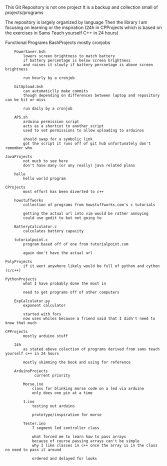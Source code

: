 This Git Repository is not one project
It is a backup and collection small of projects/programs

The repository is largely organized by language 
Then the library I am focusing on learning or the inspiration
(24h in CPProjects which is based on the exercises in Sams Teach yourself C++ in 24 hours)

Functional Programs
	BashProjects
			mostly cronjobs		

		PowerSaver.bsh
			lowers screen brightness to match battery 
			if battery percentage is below screen brightness
			and raises it slowly if battery percnetage is above screen brightness
			
			run hourly by a cronjob

		GitUpload.bsh
			can automaticlly make commits 
			though depending on differences between laptop and repository can be hit or miss

			run daily by a cronjob

		APS.sh
			arduino permission script
			acts as a shortcut to another script
			used to set permissions to allow uploading to arduinos
			
			should swap for a symbolic link
			got the script it runs off of git hub unfortunately don't remember who
			
	JavaProjects
			not much to see here
			don't have many (or any really) java related plans

		hello
			hello world program

	CProjects
			most effort has been diverted to c++

		howstuffworks
			collection of programs from howstuffworks.com's c tutorials

			getting the actual url into vim would be rather annoying
			could use gedit to but not going to

		BatteryCalculator.c
			calculates battery capacity

		tutorialpoint.c
			program based off of one from tutorialpoint.com

			again don't have the actual url

	PolyProjects
			if it went anywhere likely would be full of python and cython (c/c++)

	PythonProjects
			what I have probably done the most in
			
			need to get programs off of other computers

		ExpCalculator.py
			exponent calculator

			started with fors
			now uses whiles because a friend said that I didn't need to know that much

	CPProjects
			mostly arduino stuff

		24h 
			as stated above colection of programs derived from sams teach yourself c++ in 24 hours

			mostly skimming the book and using for reference

		ArduinoProjects
				 current priority

			Morse.ino
				class for blinking morse code on a led via arduino
				only does one pin at a time

			1.ino
				testing out arduino

				prototype/inspiration for morse

			Tester.ino
				7 segment led controller class
				
				what forced me to learn how to pass arrays
				because of course passing arrays can't be simple
				why I like classes in c++ once the array is in the class no need to pass it around

				ordered and delayed for looks
